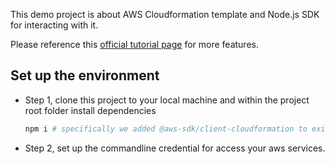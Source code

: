 This demo project is about AWS Cloudformation template and Node.js SDK for interacting with it.

Please reference this [official tutorial page](https://docs.aws.amazon.com/AWSJavaScriptSDK/v3/latest/client/cloudformation/) for more features. 

## Set up the environment

- Step 1, clone this project to your local machine and within the project root folder 
  install dependencies
  ```bash
  npm i # specifically we added @aws-sdk/client-cloudformation to existing dependency
  ```
  
- Step 2, set up the commandline credential for access your aws services.

